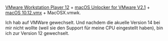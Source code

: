 [VMware Workstation Player 12](https://my.vmware.com/de/web/vmware/free#desktop_end_user_computing/vmware_workstation_player/12_0) + [macOS Unlocker for VMware V2.1](https://github.com/DrDonk/unlocker) + [macOS 10.12.vmx](https://www.reddit.com/r/vmware/comments/541gp7/why_is_my_virtual_machine_not_loading/) + MacOSX.vmwk.

Ich hab auf VMWare gewechselt. Und nachdem die akuelle Version 14 bei mir nicht wollte (weil sie den Support für meine CPU eingestellt haben), bin ich zur Version 12 gewechselt.
